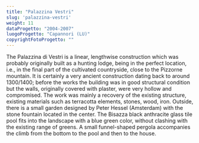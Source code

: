 ```yaml
---
title: "Palazzina Vestri"
slug: 'palazzina-vestri'
weight: 11
dataProgetto: "2004-2007"
luogoProgetto: "Capannori (LU)"
copyrightFotoProgetto: ""
---
```

The Palazzina di Vestri is a linear, lengthwise construction which was probably originally built as a hunting lodge, being in the perfect location, i.e., in the final part of the cultivated countryside, close to the Pizzorne mountain.
It is certainly a very ancient construction dating back to around 1300/1400; before the works the building was in good structural condition but the walls, originally covered with plaster, were very hollow and compromised.
The work was mainly a recovery of the existing structure, existing materials such as terracotta elements, stones, wood, iron.
Outside, there is a small garden designed by Peter Hessel (Amsterdam) with the stone fountain located in the center.
The Bisazza black anthracite glass tile pool fits into the landscape with a blue green color, without clashing with the existing range of greens.
A small funnel-shaped pergola accompanies the climb from the bottom to the pool and then to the house.